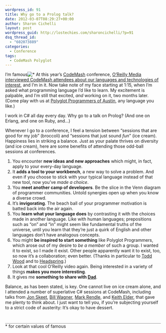 ```yaml
---
wordpress_id: 91
title: Why go to a Prolog talk?
date: 2012-03-07T08:29:27+00:00
author: Sharon Cichelli
layout: post
wordpress_guid: http://lostechies.com/sharoncichelli/?p=91
dsq_thread_id:
  - "602073889"
categories:
  - Conference
tags:
  - CodeMash Polyglot
---
```

I&#8217;m famous![*](#famousfootnote) At this year&#8217;s [CodeMash](http://www.codemash.org/) conference, [O&#8217;Reilly Media interviewed CodeMash attendees about our languages and technologies of interest](http://www.youtube.com/watch?v=Z9TDV6ZAiMM), and I&#8217;m in it. Now take note of my face starting at 1:15, when I&#8217;m asked what programming language I&#8217;d like to learn. My excitement is palpable, and I&#8217;m still that excited, _and_ working on it, two months later. (Come play with us at [Polyglot Programmers of Austin](http://www.polyglotprogrammers.org/), any language you like.)

I work in C# all day every day. Why go to a talk on Prolog? (And one on Erlang, and one on Ruby, and&#8230;)

Whenever I go to a conference, I feel a tension between &#8220;sessions that are good for my job&#8221; (broccoli) and &#8220;sessions that just sound _fun_&#8221; (ice cream). Happiness lies in striking a balance. Just as your palate thrives on diversity (and ice cream), here are some benefits of attending those odd-ball sessions at conferences.

  1. You encounter **new ideas and new approaches** which might, in fact, apply to your every-day language.
  2. It **adds a tool to your workbench**, a new way to solve a problem. And even if you choose to stick with your typical language instead of that new tool, now you&#8217;ve _made a choice_.
  3. You **meet another camp of developers**. Be the slice in the Venn diagram of programmer communities. Untold synergies open up when you know a diverse crowd.
  4. It&#8217;s **invigorating**. The beach ball of your programmer motivation is batted back into the air again.
  5. You **learn what your language does** by contrasting it with the choices made in another language. Like with human languages; prepositions such as &#8220;on&#8221; and &#8220;in&#8221; might seem like fundamental truths of the universe, until you learn that they&#8217;re just a quirk of English and other languages don&#8217;t have analogous concepts.
  6. You might **be inspired to start something** like Polyglot Programmers, which arose out of my desire to _be a member_ of such a group. I wanted it to exist, so I made it exist. Other people apparently want it to exist, too, so now it&#8217;s a collaboration; even better. (Thanks in particular to [Todd Wood](http://www.woodcp.com/) and to [Headspring](http://www.headspring.com/).)
  7. Look at that cool O&#8217;Reilly video again. Being interested in a variety of things **makes you more interesting**.
  8. It gives me **something to share with [Dad](http://newspapersystems.com/articles.html)**.

Balance, as has been stated, is key. One cannot live on ice cream alone, and I attended a number of superlative C# sessions at CodeMash, including talks from [Jon Skeet](http://csharpindepth.com/), [Bill Wagner](http://www.srtsolutions.com/author/billwagner), [Mark Rendle](http://about.me/markrendle), and [Keith Elder](http://keithelder.net/), that gave me plenty to think about. I just want to tell you, if you&#8217;re subjecting yourself to a strict code of austerity: It&#8217;s okay to have dessert.

<p id="famousfootnote" style="font-size .8em; margin-top: 3em; border-top: 1px solid gray;">
  * for certain values of famous
</p>